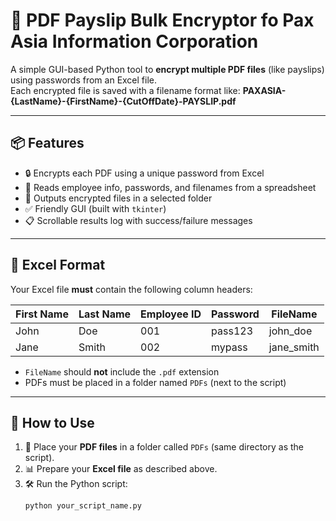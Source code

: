 # 🧾 PDF Payslip Bulk Encryptor fo Pax Asia Information Corporation

A simple GUI-based Python tool to **encrypt multiple PDF files** (like payslips) using passwords from an Excel file.  
Each encrypted file is saved with a filename format like: **PAXASIA-{LastName}-{FirstName}-{CutOffDate}-PAYSLIP.pdf**

---

## 📦 Features

- 🔒 Encrypts each PDF using a unique password from Excel
- 🧾 Reads employee info, passwords, and filenames from a spreadsheet
- 📁 Outputs encrypted files in a selected folder
- ✅ Friendly GUI (built with `tkinter`)
- 📋 Scrollable results log with success/failure messages

---

## 📁 Excel Format

Your Excel file **must** contain the following column headers:

| First Name | Last Name | Employee ID | Password | FileName  |
|------------|------------|-------------|----------|-----------|
| John       | Doe        | 001         | pass123  | john_doe  |
| Jane       | Smith      | 002         | mypass   | jane_smith|

- `FileName` should **not** include the `.pdf` extension
- PDFs must be placed in a folder named `PDFs` (next to the script)

---

## 🚀 How to Use

1. 📁 Place your **PDF files** in a folder called `PDFs` (same directory as the script).
2. 📊 Prepare your **Excel file** as described above.
3. 🛠 Run the Python script:
   ```bash
   python your_script_name.py
